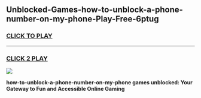 
## Unblocked-Games-how-to-unblock-a-phone-number-on-my-phone-Play-Free-6ptug
<h3>
<a href="https://premium76.site?title=how-to-unblock-a-phone-number-on-my-phone&ref=18A1">CLICK TO PLAY</a></h3>
<hr>

<h3>
<a href="https://premium76.site?title=how-to-unblock-a-phone-number-on-my-phone&ref=18A1">CLICK 2 PLAY</a>
  
</h3>

<a href="https://premium76.site?title=how-to-unblock-a-phone-number-on-my-phone&ref=18A1"><img src="https://clearcache.store/games.png"></a>


**how-to-unblock-a-phone-number-on-my-phone games unblocked: Your Gateway to Fun and Accessible Online Gaming**
